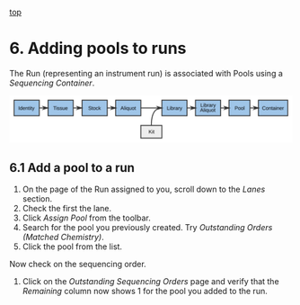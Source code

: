 <a name="runs-add-pools" href="#" id="toplink">top</a>

# 6. Adding pools to runs
 
The Run (representing an instrument run) is associated with Pools using a
_Sequencing Container_.

<img src="pics/flow-cell.svg"/>
 
## 6.1 Add a pool to a run
 
1. On the page of the Run assigned to you, scroll down to the _Lanes_ section.
1. Check the first the lane.
1. Click _Assign Pool_ from the toolbar.
1. Search for the pool you previously created. Try _Outstanding Orders (Matched Chemistry)_.
1. Click the pool from the list.

Now check on the sequencing order.
 
1. Click on the _Outstanding Sequencing Orders_ page and verify that the _Remaining_ column now
shows 1 for the pool you added to the run.
